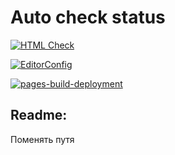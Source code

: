 # Auto check status

[![HTML Check](https://github.com/NaumVlad/dz18/actions/workflows/HTML5Validator.yml/badge.svg)](https://github.com/NaumVlad/dz18/actions/workflows/HTML5Validator.yml)

[![EditorConfig](https://github.com/NaumVlad/dz18/actions/workflows/EditorConfig.yml/badge.svg)](https://github.com/NaumVlad/dz18/actions/workflows/EditorConfig.yml)

[![pages-build-deployment](https://github.com/NaumVlad/dz18/actions/workflows/pages/pages-build-deployment/badge.svg)](https://github.com/NaumVlad/dz18/actions/workflows/pages/pages-build-deployment)

## Readme:
Поменять путя